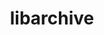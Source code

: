 ---
title: "libarchive"
layout: cache
categories: [package, develop-2023-06-25]
meta: {"versions": ["3.6.2"], "compilers": ["gcc@=11.1.0", "gcc@=7.3.1", "gcc@=7.5.0", "oneapi@=2023.1.0"], "oss": ["amzn2", "ubuntu18.04", "ubuntu20.04"], "platforms": ["linux"], "targets": ["aarch64", "neoverse_n1", "ppc64le", "x86_64", "x86_64_v3"], "stacks": ["aws-isc", "aws-isc-aarch64", "data-vis-sdk", "e4s", "e4s-oneapi", "e4s-power", "radiuss", "root"], "num_specs": 8, "num_specs_by_stack": {"data-vis-sdk": 1, "root": 8, "aws-isc": 1, "aws-isc-aarch64": 2, "e4s-oneapi": 1, "e4s": 1, "e4s-power": 1, "radiuss": 1}}
spec_details: [{"hash": "q3ps2ckic4ians2qzwqoq4zqi6e4gm3k", "compiler": "gcc@=11.1.0", "versions": ["3.6.2"], "os": "ubuntu20.04", "platform": "linux", "target": "x86_64_v3", "variants": ["build_system=autotools", "compression=bz2lib,lz4,lzma,lzo2,zlib,zstd", "crypto=mbedtls", "+iconv", "libs=shared,static", "programs=none", "xar=expat"], "stacks": ["data-vis-sdk", "root"], "size": "-", "tarball": "https://binaries.spack.io/releases/develop-2023-06-25/build_cache/linux-ubuntu20.04-x86_64_v3/gcc-11.1.0/libarchive-3.6.2/linux-ubuntu20.04-x86_64_v3-gcc-11.1.0-libarchive-3.6.2-q3ps2ckic4ians2qzwqoq4zqi6e4gm3k.spack"}, {"hash": "7yatd7wcn3yvvp2niu3ko3rnurru6ude", "compiler": "gcc@=7.3.1", "versions": ["3.6.2"], "os": "amzn2", "platform": "linux", "target": "x86_64_v3", "variants": ["build_system=autotools", "compression=bz2lib,lz4,lzma,lzo2,zlib,zstd", "crypto=mbedtls", "+iconv", "libs=shared,static", "programs=none", "xar=libxml2"], "stacks": ["aws-isc", "root"], "size": "-", "tarball": "https://binaries.spack.io/releases/develop-2023-06-25/build_cache/linux-amzn2-x86_64_v3/gcc-7.3.1/libarchive-3.6.2/linux-amzn2-x86_64_v3-gcc-7.3.1-libarchive-3.6.2-7yatd7wcn3yvvp2niu3ko3rnurru6ude.spack"}, {"hash": "2h5frp5trxal4whl2y7arhtzqvm7svkw", "compiler": "gcc@=7.3.1", "versions": ["3.6.2"], "os": "amzn2", "platform": "linux", "target": "aarch64", "variants": ["build_system=autotools", "compression=bz2lib,lz4,lzma,lzo2,zlib,zstd", "crypto=mbedtls", "+iconv", "libs=shared,static", "programs=none", "xar=libxml2"], "stacks": ["root", "aws-isc-aarch64"], "size": "-", "tarball": "https://binaries.spack.io/releases/develop-2023-06-25/build_cache/linux-amzn2-aarch64/gcc-7.3.1/libarchive-3.6.2/linux-amzn2-aarch64-gcc-7.3.1-libarchive-3.6.2-2h5frp5trxal4whl2y7arhtzqvm7svkw.spack"}, {"hash": "op75bopfwqdujpkggr53qu2z3t7enju3", "compiler": "oneapi@=2023.1.0", "versions": ["3.6.2"], "os": "ubuntu20.04", "platform": "linux", "target": "x86_64", "variants": ["build_system=autotools", "compression=bz2lib,lz4,lzma,lzo2,zlib,zstd", "crypto=mbedtls", "+iconv", "libs=shared,static", "programs=none", "xar=libxml2"], "stacks": ["e4s-oneapi", "root"], "size": "-", "tarball": "https://binaries.spack.io/releases/develop-2023-06-25/build_cache/linux-ubuntu20.04-x86_64/oneapi-2023.1.0/libarchive-3.6.2/linux-ubuntu20.04-x86_64-oneapi-2023.1.0-libarchive-3.6.2-op75bopfwqdujpkggr53qu2z3t7enju3.spack"}, {"hash": "u7zrlpzb2cxg4h7jyhdcplvyvlo4b3f4", "compiler": "gcc@=7.3.1", "versions": ["3.6.2"], "os": "amzn2", "platform": "linux", "target": "neoverse_n1", "variants": ["build_system=autotools", "compression=bz2lib,lz4,lzma,lzo2,zlib,zstd", "crypto=mbedtls", "+iconv", "libs=shared,static", "programs=none", "xar=libxml2"], "stacks": ["root", "aws-isc-aarch64"], "size": "-", "tarball": "https://binaries.spack.io/releases/develop-2023-06-25/build_cache/linux-amzn2-neoverse_n1/gcc-7.3.1/libarchive-3.6.2/linux-amzn2-neoverse_n1-gcc-7.3.1-libarchive-3.6.2-u7zrlpzb2cxg4h7jyhdcplvyvlo4b3f4.spack"}, {"hash": "om3us4rg5kwnc5rwvdz2fmzj5zm3m7vf", "compiler": "gcc@=11.1.0", "versions": ["3.6.2"], "os": "ubuntu20.04", "platform": "linux", "target": "x86_64_v3", "variants": ["build_system=autotools", "compression=bz2lib,lz4,lzma,lzo2,zlib,zstd", "crypto=mbedtls", "+iconv", "libs=shared,static", "programs=none", "xar=libxml2"], "stacks": ["root", "e4s"], "size": "-", "tarball": "https://binaries.spack.io/releases/develop-2023-06-25/build_cache/linux-ubuntu20.04-x86_64_v3/gcc-11.1.0/libarchive-3.6.2/linux-ubuntu20.04-x86_64_v3-gcc-11.1.0-libarchive-3.6.2-om3us4rg5kwnc5rwvdz2fmzj5zm3m7vf.spack"}, {"hash": "vitxcdwjb7dom3iavpe5qwj7n5l4quao", "compiler": "gcc@=11.1.0", "versions": ["3.6.2"], "os": "ubuntu20.04", "platform": "linux", "target": "ppc64le", "variants": ["build_system=autotools", "compression=bz2lib,lz4,lzma,lzo2,zlib,zstd", "crypto=mbedtls", "+iconv", "libs=shared,static", "programs=none", "xar=libxml2"], "stacks": ["root", "e4s-power"], "size": "-", "tarball": "https://binaries.spack.io/releases/develop-2023-06-25/build_cache/linux-ubuntu20.04-ppc64le/gcc-11.1.0/libarchive-3.6.2/linux-ubuntu20.04-ppc64le-gcc-11.1.0-libarchive-3.6.2-vitxcdwjb7dom3iavpe5qwj7n5l4quao.spack"}, {"hash": "zvcbfxlqckazf5552dzv475h2znaddrd", "compiler": "gcc@=7.5.0", "versions": ["3.6.2"], "os": "ubuntu18.04", "platform": "linux", "target": "x86_64_v3", "variants": ["build_system=autotools", "compression=bz2lib,lz4,lzma,lzo2,zlib,zstd", "crypto=mbedtls", "+iconv", "libs=shared,static", "programs=none", "xar=libxml2"], "stacks": ["root", "radiuss"], "size": "-", "tarball": "https://binaries.spack.io/releases/develop-2023-06-25/build_cache/linux-ubuntu18.04-x86_64_v3/gcc-7.5.0/libarchive-3.6.2/linux-ubuntu18.04-x86_64_v3-gcc-7.5.0-libarchive-3.6.2-zvcbfxlqckazf5552dzv475h2znaddrd.spack"}]
---